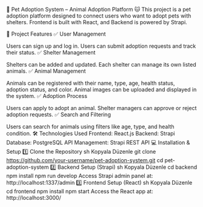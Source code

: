 🐶 Pet Adoption System – Animal Adoption Platform 🐱
This project is a pet adoption platform designed to connect users who want to adopt pets with shelters.
Frontend is built with React, and Backend is powered by Strapi.

🚀 Project Features
✅ User Management

Users can sign up and log in.
Users can submit adoption requests and track their status.
✅ Shelter Management

Shelters can be added and updated.
Each shelter can manage its own listed animals.
✅ Animal Management

Animals can be registered with their name, type, age, health status, adoption status, and color.
Animal images can be uploaded and displayed in the system.
✅ Adoption Process

Users can apply to adopt an animal.
Shelter managers can approve or reject adoption requests.
✅ Search and Filtering

Users can search for animals using filters like age, type, and health condition.
🛠 Technologies Used
Frontend: React.js
Backend: Strapi
Database: PostgreSQL
API Management: Strapi REST API
💻 Installation & Setup
1️⃣ Clone the Repository
sh
Kopyala
Düzenle
git clone https://github.com/your-username/pet-adoption-system.git
cd pet-adoption-system
2️⃣ Backend Setup (Strapi)
sh
Kopyala
Düzenle
cd backend
npm install
npm run develop
Access Strapi admin panel at: http://localhost:1337/admin
3️⃣ Frontend Setup (React)
sh
Kopyala
Düzenle
cd frontend
npm install
npm start
Access the React app at: http://localhost:3000/
